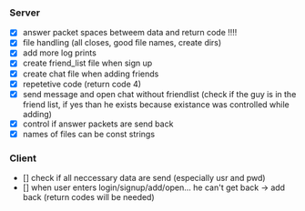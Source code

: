 ### Server
- [X] answer packet spaces betweem data and return code !!!!
- [X] file handling (all closes, good file names, create dirs)
- [X] add more log prints
- [X] create friend_list file when sign up
- [X] create chat file when adding friends
- [X] repetetive code (return code 4)
- [X] send message and open chat without friendlist (check if the guy is in the friend list, if yes than he exists because existance was controlled while adding)
- [X] control if answer packets are send back
- [X] names of files can be const strings 

### Client
- [] check if all neccessary data are send (especially usr and pwd)
- [] when user enters login/signup/add/open... he can't get back -> add back (return codes will be needed)